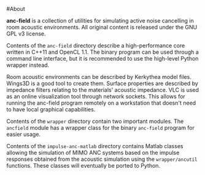 #About

**anc-field** is a collection of utilities for simulating active noise cancelling in room acoustic environments. All original content is released under the GNU GPL v3 license.

Contents of the `anc-field` directory describe a high-performance core written in C++11 and OpenCL 1.1. The binary program can be used through a command line interface, but it is recommended to use the high-level Python wrapper instead.

Room acoustic environments can be described by Kerkythea model files. Wings3D is a good tool to create them. Surface properties are described by impedance filters relating to the materials' acoustic impedance. VLC is used as an online visualization tool through network sockets. This allows for running the anc-field program remotely on a workstation that doesn't need to have local graphical capabilities.

Contents of the `wrapper` directory contain two important modules. The `ancfield` module has a wrapper class for the binary `anc-field` program for easier usage.

Contents of the `impulse-anc-matlab` directory contains Matlab classes allowing the simulation of MIMO ANC systems based on the impulse responses obtained from the acoustic simulation using the `wrapper/ancutil` functions. These classes will eventually be ported to Python.
